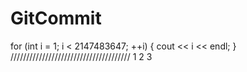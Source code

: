 # GitCommit
for (int i = 1; i < 2147483647; ++i) {
    cout << i << endl;
}
//////////////////////////////////////
1
2
3
